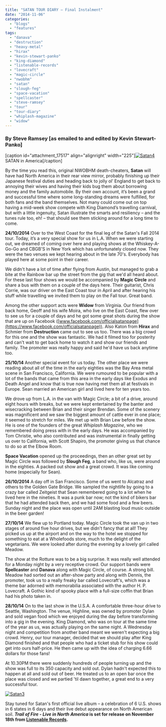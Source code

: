 ```yaml
---
title: "SATAN TOUR DIARY – Final Instalment"
date: "2014-11-06"
categories: 
  - "blogs"
  - "features"
tags: 
  - "danava"
  - "destruction"
  - "heavy-metal"
  - "hirax"
  - "kevin-stewart-panko"
  - "king-diamond"
  - "listenable-records"
  - "lovecraft"
  - "magic-circle"
  - "nwobhm"
  - "satan"
  - "slough-feg"
  - "space-vacation"
  - "spellcaster"
  - "steve-ramsey"
  - "tour"
  - "tour-diary"
  - "whiplash-magazine"
  - "widow"
---
```


### By Steve Ramsey \[as emailed to and edited by Kevin Stewart-Panko\]

\[caption id="attachment\_17517" align="alignright" width="225"\][![Satan4](https://hellbound.ca/wp-content/uploads/2014/11/Satan4-225x300.jpg)](https://hellbound.ca/wp-content/uploads/2014/11/Satan4.jpg) SATAN in America\[/caption\]

By the time you read this, original NWOBHM death-cheaters, **Satan** will have had North America in their rear view mirror, probably finishing up their Japanese festival duties and heading back to jolly ol’ England to get back to annoying their wives and having their kids bug them about borrowing money and the family automobile. By their own account, it’s been a grand and successful time where some long-standing dreams were fulfilled, for both fans and the band themselves. Not many could come out on top having a mid-week show compete with King Diamond’s travelling carnival, but with a little ingenuity, Satan illustrate the smarts and resiliency – and the tunes rule too, eh! – that should see them sticking around for a long time to come.

**24/10/2014** Over to the West Coast for the final leg of the Satan's Fall 2014 tour. Today, it’s a very special show for us in L.A. When we were starting out, we dreamed of coming over here and playing shows at the Whiskey-A-Go-Go and CBGB'S in New York which has unfortunately closed now. They were the two venues we kept hearing about in the late 70's. Everybody has played here at some point in their career.

We didn't have a lot of time after flying from Austin, but managed to grab a bite at the Rainbow bar up the street from the gig that we'd all heard about. For these last four shows we would be accompanied by **Magic Circle** and share a bus with them on a couple of the days here. Their guitarist, Chris Corrie, was our driver on the East Coast tour in April and after hearing his stuff while travelling we invited them to play on the Fall tour. Great band.

Among the other support acts were **Widow** from Virginia. Our friend from back home, Geoff and his wife Moira, who live on the East Coast, flew over to see us for a couple of days and he got some great shots during the show that are up on Facebook ([www.facebook.com/officialsatanpage](https://www.facebook.com/officialsatanpage)). Also Katon from **Hirax** and Schmier from **Destruction** came out to see us too. There was a big crowd for this one and the show was fantastic. We had it filmed too for posterity and can't wait to get back home to watch it and show our friends and family. The promoter was really happy and said he'd have us back anytime too.

**25/10/14** Another special event for us today. The other place we were reading about all of the time in the early eighties was the Bay Area metal scene in San Francisco, California. We were rumoured to be popular with a lot of the bands that came from this area in the early days like Exodus and Death Angel and know that is true now having met them all at festivals in Europe. Sean married an American girl and lived here for ten years too.

We drove up from L.A. in the van with Magic Circle; a bit of a drive, around eight hours with breaks, but we were kept entertained by the banter and wisecracking between Brian and their singer Brendan. Some of the scenery was magnificent and we saw the biggest amount of cattle ever in one place; it seemed to stretch for miles. We met up with Brian Lew before the show. He is one of the founders of the great _Whiplash Magazine_, who we remembered doing press with in the early days. He was accompanied by Tom Christie, who also contributed and was instrumental in finally getting us over to California, with Scott Shapiro, the promoter giving us that chance to do so at the Elbow Room.

**Space Vacation** opened up the proceedings, then an other great set by Magic Circle was followed by **Slough Feg**, a band who, like us, were around in the eighties. A packed out show and a great crowd. It was like coming home (especially for Sean).

**26/10/2014** A day off in San Francisco. Some of us went to Alcatraz and others to the Golden Gate Bridge. We sampled the nightlife by going to a crazy bar called Zeitgeist that Sean remembered going to a lot when he lived here in the nineties. It was a punk bar now; not the kind of bikers bar that he had attended back then, and we had some food and a few beers. Sunday night and the place was open until 2AM blasting loud music outside in the beer garden!

**27/10/14** We flew up to Portland today. Magic Circle took the van up in two stages of around five hour drives, but we didn't fancy that at all! They picked us up at the airport and on the way to the hotel we stopped for something to eat at a Wholefoods store, much to the delight of the vegetarians. We were looked after during the evening by a lovely girl called Meadow.

The show at the Rotture was to be a big surprise. It was really well attended for a Monday night by a very receptive crowd. Our support bands were **Spellcaster** and **Danava** along with Magic Circle, of course. A strong bill. Meadow had sorted out an after-show party and along with Dennis, the promoter, took us to a really freaky bar called Lovecraft's, which was a theme bar adorned with memorabilia associated with the author H. P. Lovecraft. A Gothic kind of spooky place with a full-size coffin that Brian had his photo taken in.

**28/10/14** On to the last show in the U.S.A. A comfortable three-hour drive to Seattle, Washington. The venue, Highline, was owned by promoter Dylan and sold vegan food which we enjoyed during the day before transforming into a gig in the evening. King Diamond, who was on tour at the same time of the year as us, was actually playing on the same night. A Wednesday night and competition from another band meant we weren't expecting a big crowd. Henry, our tour manager, decided that we should play after King Diamond finished and that people who had a ticket stub for his show could get into ours half-price. He then came up with the idea of charging 6.66 dollars for those fans!

At 10.30PM there were suddenly hundreds of people turning up and the show was full to its 350 capacity and sold out. Dylan hadn't expected this to happen at all and sold out of beer. He treated us to an open bar once the place was closed and we partied 'til dawn together, a great end to a very successful tour.

[![Satan3](https://hellbound.ca/wp-content/uploads/2014/11/Satan3-1024x681.jpg)](https://hellbound.ca/wp-content/uploads/2014/11/Satan3.jpg)

Stay tuned for Satan's first official live album – a celebration of 6 U.S. shows in 6 states in 6 days and their live debut appearance on North American soil. **_Trail of Fire - Live in North America_ is set for release on November 18th from [Listenable Records](http://www.listenable.net/).**

